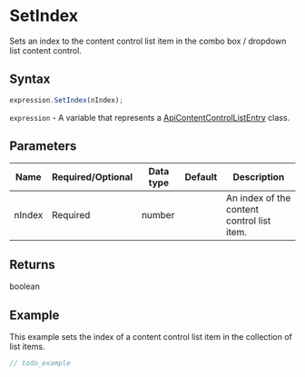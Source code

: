 # SetIndex

Sets an index to the content control list item in the combo box / dropdown list content control.

## Syntax

```javascript
expression.SetIndex(nIndex);
```

`expression` - A variable that represents a [ApiContentControlListEntry](../ApiContentControlListEntry.md) class.

## Parameters

| **Name** | **Required/Optional** | **Data type** | **Default** | **Description** |
| ------------- | ------------- | ------------- | ------------- | ------------- |
| nIndex | Required | number |  | An index of the content control list item. |

## Returns

boolean

## Example

This example sets the index of a content control list item in the collection of list items.

```javascript
// todo_example
```

